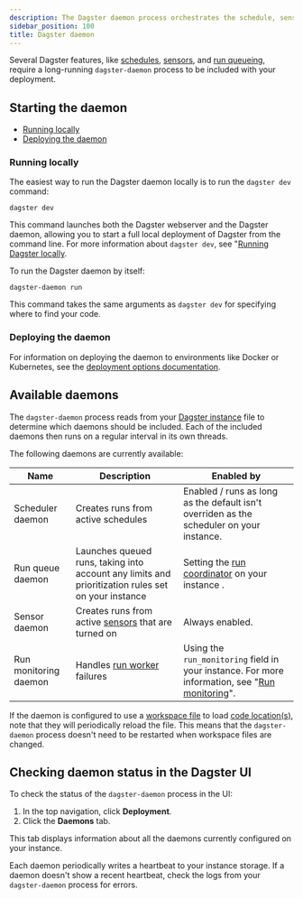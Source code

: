 ```yaml
---
description: The Dagster daemon process orchestrates the schedule, sensor, run queue, and run monitoring daemons.
sidebar_position: 100
title: Dagster daemon
---
```


Several Dagster features, like [schedules](/guides/automate/schedules/), [sensors](/guides/automate/sensors/), and [run queueing](/deployment/execution/customizing-run-queue-priority), require a long-running `dagster-daemon` process to be included with your deployment.

## Starting the daemon

- [Running locally](#running-locally)
- [Deploying the daemon](#deploying-the-daemon)

### Running locally

<Tabs>
  <TabItem value="Running the daemon and webserver" label="Running the daemon and webserver">

The easiest way to run the Dagster daemon locally is to run the `dagster dev` command:

```shell
dagster dev
```

This command launches both the Dagster webserver and the Dagster daemon, allowing you to start a full local deployment of Dagster from the command line. For more information about `dagster dev`, see "[Running Dagster locally](/deployment/oss/deployment-options/running-dagster-locally).

  </TabItem>
  <TabItem value="Running only the daemon" label="Running only the daemon">

To run the Dagster daemon by itself:

```shell
dagster-daemon run
```

This command takes the same arguments as `dagster dev` for specifying where to find your code.

  </TabItem>
</Tabs>

### Deploying the daemon

For information on deploying the daemon to environments like Docker or Kubernetes, see the [deployment options documentation](/deployment/oss/deployment-options/).

## Available daemons

The `dagster-daemon` process reads from your [Dagster instance](/guides/deploy/dagster-instance-configuration) file to determine which daemons should be included. Each of the included daemons then runs on a regular interval in its own threads.

The following daemons are currently available:

| Name                  | Description                                                                                        | Enabled by                                                                                                                                                                                        |
| --------------------- | -------------------------------------------------------------------------------------------------- | ------------------------------------------------------------------------------------------------------------------------------------------------------------------------------------------------- |
| Scheduler daemon      | Creates runs from active schedules                                                                 | Enabled / runs as long as the default <PyObject section="schedules-sensors" module="dagster._core.scheduler" object="DagsterDaemonScheduler"/> isn't overriden as the scheduler on your instance. |
| Run queue daemon      | Launches queued runs, taking into account any limits and prioritization rules set on your instance | Setting the [run coordinator](/deployment/execution/run-coordinators) on your instance <PyObject section="internals" module="dagster._core.run_coordinator" object="QueuedRunCoordinator" />.  |
| Sensor daemon         | Creates runs from active [sensors](/guides/automate/sensors/) that are turned on                   | Always enabled.                                                                                                                                                                                   |
| Run monitoring daemon | Handles [run worker](/deployment/oss/oss-deployment-architecture#job-execution-flow) failures       | Using the `run_monitoring` field in your instance. For more information, see "[Run monitoring](/deployment/execution/run-monitoring)".                                                         |

If the daemon is configured to use a [workspace file](/guides/deploy/code-locations/workspace-yaml) to load [code location(s)](/guides/deploy/code-locations/), note that they will periodically reload the file. This means that the `dagster-daemon` process doesn't need to be restarted when workspace files are changed.

## Checking daemon status in the Dagster UI

To check the status of the `dagster-daemon` process in the UI:

1. In the top navigation, click **Deployment**.
2. Click the **Daemons** tab.

This tab displays information about all the daemons currently configured on your instance.

Each daemon periodically writes a heartbeat to your instance storage. If a daemon doesn't show a recent heartbeat, check the logs from your `dagster-daemon` process for errors.

